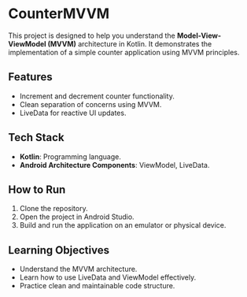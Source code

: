 # CounterMVVM

This project is designed to help you understand the **Model-View-ViewModel (MVVM)** architecture in Kotlin. It demonstrates the implementation of a simple counter application using MVVM principles.

## Features
- Increment and decrement counter functionality.
- Clean separation of concerns using MVVM.
- LiveData for reactive UI updates.

## Tech Stack
- **Kotlin**: Programming language.
- **Android Architecture Components**: ViewModel, LiveData.

## How to Run
1. Clone the repository.
2. Open the project in Android Studio.
3. Build and run the application on an emulator or physical device.

## Learning Objectives
- Understand the MVVM architecture.
- Learn how to use LiveData and ViewModel effectively.
- Practice clean and maintainable code structure.
